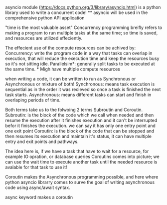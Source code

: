 asyncio module (https://docs.python.org/3/library/asyncio.html) 
    is a python library used to write a concurrent code!
** asyncio will be used in the comprehensive python API application

"time is the most valuable asset"
    Concurrency programming breifly refers to making a program to run multiple tasks at the same time; so time is saved, and resources are utilized effeciently.

The effecient use of the compute resources can be achived by:
    Concurrency: write the program code in a way that tasks can overlap in execution, that will reduce the execution time and keep the
                 resources busy so it's not sitting idle.
    Parallelsim*: generally split tasks to be executed at the same time. * Migh have multiple compute resources  

when writing a code, it can be written to run as Synchronous or Asynchronous or mixture of both!
    Synchronous: means task execution is sequential as in the order it was recieved so once a task is finished the next task starts.
    Asynchronous: means different tasks can start and finish in overlaping periods of time. 

Both terms take us to the folwoing 2 terms Subroutin and Coroutin.
    Subroutin: is the block of the code which we call when needed and then resume the execution after it finishes execution and it can't be interrupted befor it finishes the execution. we can say it has only one entry point and one exit point
    Coroutin: is the block of the code that can be stopped and then resumes its execution and maintain it's status, it can have multiple entry and exit points and pathways. 

The idea here is, if we have a task that have to wait for a resource, for example IO opration, or database queries Coroutins comes into picture; we can use the wait time to execute another task until the needed resource is avalable for that task to use it! 

Coroutin makes the Asynchronous programming possible, and here where python asyncio librarry comes to surve the goal of writing  asynchronous code using async/await syntax.

async keyword makes a coroutin